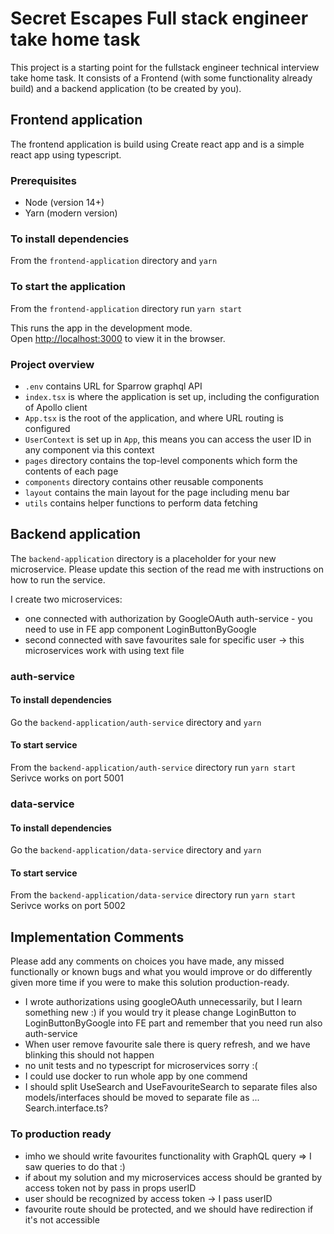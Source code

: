 # Secret Escapes Full stack engineer take home task

This project is a starting point for the fullstack engineer technical interview take home task.
It consists of a Frontend (with some functionality already build) and a backend application (to be created by you).

## Frontend application

The frontend application is build using Create react app and is a simple react app using typescript.

### Prerequisites

- Node (version 14+)
- Yarn (modern version)

### To install dependencies

From the `frontend-application` directory and `yarn`

### To start the application

From the `frontend-application` directory run `yarn start`

This runs the app in the development mode.\
Open [http://localhost:3000](http://localhost:3000) to view it in the browser.

### Project overview

- `.env` contains URL for Sparrow graphql API
- `index.tsx` is where the application is set up, including the configuration of Apollo client
- `App.tsx` is the root of the application, and where URL routing is configured
- `UserContext` is set up in `App`, this means you can access the user ID in any component via this context
- `pages` directory contains the top-level components which form the contents of each page
- `components` directory contains other reusable components
- `layout` contains the main layout for the page including menu bar
- `utils` contains helper functions to perform data fetching

## Backend application

The `backend-application` directory is a placeholder for your new microservice. Please update this section of the read me with instructions on how to run the service.

I create two microservices:
 - one connected with authorization by GoogleOAuth auth-service - you need to use in FE app component LoginButtonByGoogle
 - second connected with save favourites sale for specific user -> this microservices work with using text file

### auth-service

#### To install dependencies

Go the `backend-application/auth-service` directory and `yarn`

#### To start service
From the `backend-application/auth-service` directory run `yarn start`
Serivce works on port 5001

### data-service

#### To install dependencies

Go the `backend-application/data-service` directory and `yarn`

#### To start service
From the `backend-application/data-service` directory run `yarn start`
Serivce works on port 5002


## Implementation Comments

Please add any comments on choices you have made, any missed functionally or known bugs and what you would improve or do differently given more time if you were to make this solution production-ready.

- I wrote authorizations using googleOAuth unnecessarily, but I learn something new :)
  if you would try it please change LoginButton to LoginButtonByGoogle into FE part and remember that you need run also auth-service
- When user remove favourite sale there is query refresh, and we have blinking this should not happen
- no unit tests and no typescript for microservices sorry :(
- I could use docker to run whole app by one commend
- I should split UseSearch and UseFavouriteSearch to separate files also models/interfaces should be moved to separate file as ... Search.interface.ts?

### To production ready

- imho we should write favourites functionality with GraphQL query => I saw queries to do that :) 
- if about my solution and my microservices access should be granted by access token not by pass in props userID
- user should be recognized by access token -> I pass userID
- favourite route should be protected, and we should have redirection if it's not accessible
